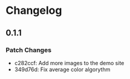# Changelog

## 0.1.1

### Patch Changes

- c282ccf: Add more images to the demo site
- 349d76d: Fix average color algorythm
